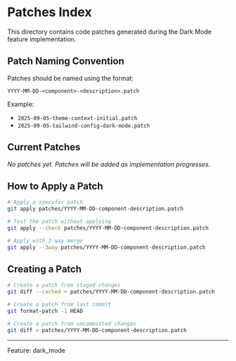 # Patches Index

This directory contains code patches generated during the Dark Mode feature implementation.

## Patch Naming Convention

Patches should be named using the format:
```
YYYY-MM-DD-<component>-<description>.patch
```

Example:
- `2025-09-05-theme-context-initial.patch`
- `2025-09-05-tailwind-config-dark-mode.patch`

## Current Patches

_No patches yet. Patches will be added as implementation progresses._

## How to Apply a Patch

```bash
# Apply a specific patch
git apply patches/YYYY-MM-DD-component-description.patch

# Test the patch without applying
git apply --check patches/YYYY-MM-DD-component-description.patch

# Apply with 3-way merge
git apply --3way patches/YYYY-MM-DD-component-description.patch
```

## Creating a Patch

```bash
# Create a patch from staged changes
git diff --cached > patches/YYYY-MM-DD-component-description.patch

# Create a patch from last commit
git format-patch -1 HEAD

# Create a patch from uncommitted changes
git diff > patches/YYYY-MM-DD-component-description.patch
```

---
Feature: dark_mode